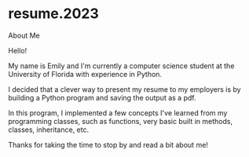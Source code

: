 # resume.2023
About Me

Hello!

My name is Emily and I'm currently a computer science student at the University of Florida with experience in Python.

I decided that a clever way to present my resume to my employers is by building a Python program and saving the output as a pdf. 

In this program, I implemented a few concepts I've learned from my programming classes, such as functions, very basic built in methods, classes, inheritance, etc. 

Thanks for taking the time to stop by and read a bit about me!
